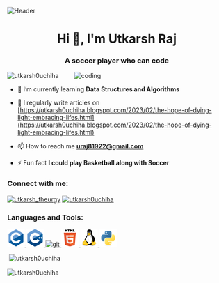 ![Header](https://i.pinimg.com/originals/64/bd/6c/64bd6c591cea88326100dbda0c5d37fc.gif)
<h1 align="center">Hi 👋, I'm Utkarsh Raj</h1>
<h3 align="center">A soccer player who can code</h3>


<img align="right" alt="coding" width="350" src="https://camo.githubusercontent.com/5ddf73ad3a205111cf8c686f687fc216c2946a75005718c8da5b837ad9de78c9/68747470733a2f2f7468756d62732e6766796361742e636f6d2f4576696c4e657874446576696c666973682d736d616c6c2e676966">

<p align="left"> <img src="https://komarev.com/ghpvc/?username=utkarsh0uchiha&label=Profile%20views&color=0e75b6&style=flat" alt="utkarsh0uchiha" /> </p>

- 🌱 I’m currently learning **Data Structures and Algorithms**

- 📝 I regularly write articles on [https://utkarsh0uchiha.blogspot.com/2023/02/the-hope-of-dying-light-embracing-lifes.html](https://utkarsh0uchiha.blogspot.com/2023/02/the-hope-of-dying-light-embracing-lifes.html)

- 📫 How to reach me **uraj81922@gmail.com**

- ⚡ Fun fact **I could play Basketball along with Soccer**

<h3 align="left">Connect with me:</h3>
<p align="left">
<a href="https://instagram.com/utkarsh_theurgy" target="blank"><img align="center" src="https://raw.githubusercontent.com/rahuldkjain/github-profile-readme-generator/master/src/images/icons/Social/instagram.svg" alt="utkarsh_theurgy" height="30" width="40" /></a>
<a href="https://www.codechef.com/users/utkarsh0uchiha" target="blank"><img align="center" src="https://cdn.jsdelivr.net/npm/simple-icons@3.1.0/icons/codechef.svg" alt="utkarsh0uchiha" height="30" width="40" /></a>
</p>

<h3 align="left">Languages and Tools:</h3>
<p align="left"> <a href="https://www.cprogramming.com/" target="_blank" rel="noreferrer"> <img src="https://raw.githubusercontent.com/devicons/devicon/master/icons/c/c-original.svg" alt="c" width="40" height="40"/> </a> <a href="https://www.w3schools.com/cpp/" target="_blank" rel="noreferrer"> <img src="https://raw.githubusercontent.com/devicons/devicon/master/icons/cplusplus/cplusplus-original.svg" alt="cplusplus" width="40" height="40"/> </a> <a href="https://git-scm.com/" target="_blank" rel="noreferrer"> <img src="https://www.vectorlogo.zone/logos/git-scm/git-scm-icon.svg" alt="git" width="40" height="40"/> </a> <a href="https://www.w3.org/html/" target="_blank" rel="noreferrer"> <img src="https://raw.githubusercontent.com/devicons/devicon/master/icons/html5/html5-original-wordmark.svg" alt="html5" width="40" height="40"/> </a> <a href="https://www.linux.org/" target="_blank" rel="noreferrer"> <img src="https://raw.githubusercontent.com/devicons/devicon/master/icons/linux/linux-original.svg" alt="linux" width="40" height="40"/> </a> <a href="https://www.python.org" target="_blank" rel="noreferrer"> <img src="https://raw.githubusercontent.com/devicons/devicon/master/icons/python/python-original.svg" alt="python" width="40" height="40"/> </a> </p>

<p>&nbsp;<img align="center" src="https://github-readme-stats.vercel.app/api?username=utkarsh0uchiha&show_icons=true&locale=en" alt="utkarsh0uchiha" /></p>

<p><img align="center" src="https://github-readme-streak-stats.herokuapp.com/?user=utkarsh0uchiha&" alt="utkarsh0uchiha" /></p>
